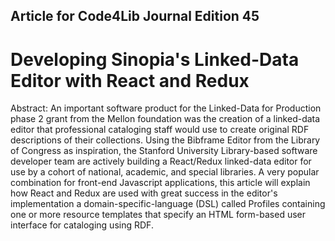 ##  Article for Code4Lib Journal Edition 45
# Developing Sinopia's Linked-Data Editor with React and Redux 

Abstract: 
An important software product for the Linked-Data for Production phase 2 grant from the Mellon foundation was the creation of a linked-data editor that professional cataloging staff would use to create original RDF descriptions of their collections. Using the Bibframe Editor from the Library of Congress as inspiration, the Stanford University Library-based software developer team are actively building a React/Redux linked-data editor for use by a cohort of national, academic, and special libraries. A very popular combination for front-end Javascript applications, this article will explain how React and Redux are used with great success in the editor's implementation a domain-specific-language (DSL) called Profiles containing one or more resource templates that specify an HTML form-based user interface for cataloging using RDF. 
